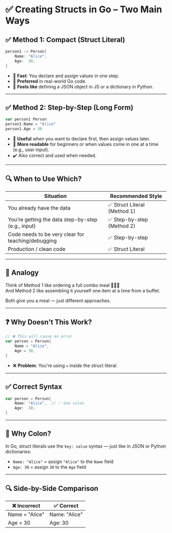 
# ✅ Creating Structs in Go – Two Main Ways

## ✅ Method 1: Compact (Struct Literal)

```go
person1 := Person{
    Name: "Alice",
    Age:  30,
}
```

- 🚀 **Fast**: You declare and assign values in one step.
- 💼 **Preferred** in real-world Go code.
- 🧩 **Feels like** defining a JSON object in JS or a dictionary in Python.

---

## ✅ Method 2: Step-by-Step (Long Form)

```go
var person1 Person
person1.Name = "Alice"
person1.Age = 30
```

- 🧰 **Useful** when you want to declare first, then assign values later.
- 👶 **More readable** for beginners or when values come in one at a time (e.g., user input).
- ✔️ Also correct and used when needed.

---

## 🔍 When to Use Which?

| Situation                                             | Recommended Style         |
|------------------------------------------------------|---------------------------|
| You already have the data                            | ✅ Struct Literal (Method 1) |
| You’re getting the data step-by-step (e.g., input)   | ✅ Step-by-step (Method 2) |
| Code needs to be very clear for teaching/debugging   | ✅ Step-by-step             |
| Production / clean code                              | ✅ Struct Literal           |

---

## 🧠 Analogy

Think of Method 1 like ordering a full combo meal 🍔🍟🥤  
And Method 2 like assembling it yourself one item at a time from a buffet.

Both give you a meal — just different approaches.

---

## ❓ Why Doesn't This Work?

```go
// ❌ This will cause an error
var person = Person{
    Name = "Alice",
    Age = 30,
}
```

- ❌ **Problem**: You're using `=` inside the struct literal.

---

## ✅ Correct Syntax

```go
var person = Person{
    Name: "Alice",  // ✅ Use colon
    Age:  30,
}
```

---

## 🧠 Why Colon?

In Go, struct literals use the `key: value` syntax — just like in JSON or Python dictionaries:

- `Name: "Alice"` = assign `"Alice"` to the `Name` field
- `Age: 30` = assign `30` to the `Age` field

---

## 🔍 Side-by-Side Comparison

| ❌ Incorrect       | ✅ Correct       |
|-------------------|------------------|
| Name = "Alice"    | Name: "Alice"    |
| Age = 30          | Age: 30          |
